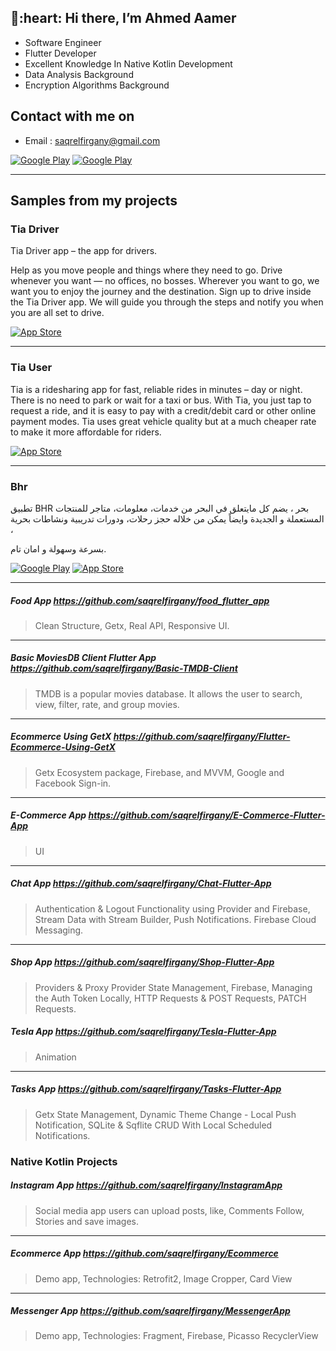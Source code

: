 <h2>👋:heart: Hi there, I’m Ahmed Aamer  </h2>

- Software Engineer
- Flutter Developer
- Excellent Knowledge In Native Kotlin Development
- Data Analysis Background
- Encryption Algorithms Background

<h2> Contact with me on </h2>

- Email : saqrelfirgany@gmail.com

<p>
<a href="http://Wa.me/201025592065" target="_blank">
<img alt="Google Play" src="https://img.shields.io/badge/whatsapp-128C7E.svg?style=for-the-badge&logo=whatsapp&logoColor=white" /></a> 
</a> <a href="https://www.linkedin.com/in/sa2r-elfirgany/" target="_blank">
<img alt="Google Play" src="https://img.shields.io/badge/linkedin-0077b5.svg?style=for-the-badge&logo=linkedin&logoColor=white" /></a>
<p>

<hr>

<h2> Samples from my projects </h2>

### Tia Driver
Tia Driver app – the app for drivers.

Help as you move people and things where they need to go. Drive whenever you want — no offices, no bosses. Wherever you want to go, we want you to enjoy the journey and the destination.
Sign up to drive inside the Tia Driver app. We will guide you through the steps and notify you when you are all set to drive.
<p> <a href="https://apps.apple.com/eg/app/tia-driver-app/id1603879320" target="_blank"><img alt="App Store" src="https://img.shields.io/badge/Get%20it%20on%20app%20store-black.svg?style=for-the-badge&logo=app-store&logoColor=white" /></a><p>

<hr>

### Tia User 
Tia is a ridesharing app for fast, reliable rides in minutes – day or night. There is no need to park or wait for a taxi or bus. With Tia, you just tap to request a ride, and it is easy to pay with a credit/debit card or other online payment modes.
Tia uses great vehicle quality but at a much cheaper rate to make it more affordable for riders.
<p> <a href="https://apps.apple.com/eg/app/tia-user/id1603893373" target="_blank"><img alt="App Store" src="https://img.shields.io/badge/Get%20it%20on%20app%20store-black.svg?style=for-the-badge&logo=app-store&logoColor=white" /></a><p>

<hr>

### Bhr
تطبيق BHR بحر ، يضم كل مايتعلق في البحر من خدمات، معلومات، متاجر للمنتجات المستعملة و الجديدة وايضاً يمكن من خلاله حجز رحلات، ودورات تدريبية ونشاطات بحرية ،

بسرعة وسهولة و امان تام.
<p><a href="https://play.google.com/store/apps/details?id=com.ebtasm.bhr" target="_blank"><img alt="Google Play" src="https://img.shields.io/badge/Get%20it%20on%20google%20play-blue.svg?style=for-the-badge&logo=google-play" /></a> 
  <a href="https://apps.apple.com/us/app/bhr/id1641237623" target="_blank"><img alt="App Store" src="https://img.shields.io/badge/Get%20it%20on%20app%20store-black.svg?style=for-the-badge&logo=app-store&logoColor=white" /></a><p>

<hr>




##### Food App https://github.com/saqrelfirgany/food_flutter_app

> Clean Structure, Getx, Real API, Responsive UI.

<hr>

##### Basic MoviesDB Client Flutter App https://github.com/saqrelfirgany/Basic-TMDB-Client
> TMDB is a popular movies database. It allows the user to search, view, filter, rate, and group movies.

<hr>

##### Ecommerce Using GetX  https://github.com/saqrelfirgany/Flutter-Ecommerce-Using-GetX
> Getx Ecosystem package, Firebase, and MVVM, Google and Facebook Sign-in.

<hr>

##### E-Commerce App  https://github.com/saqrelfirgany/E-Commerce-Flutter-App
> UI


<hr>

##### Chat App  https://github.com/saqrelfirgany/Chat-Flutter-App
> Authentication & Logout Functionality using Provider and Firebase, Stream Data with Stream Builder, Push Notifications. Firebase Cloud Messaging.


<hr>

##### Shop App  https://github.com/saqrelfirgany/Shop-Flutter-App
> Providers & Proxy Provider State Management, Firebase, Managing the Auth Token Locally, HTTP Requests & POST Requests, PATCH Requests.

##### Tesla App  https://github.com/saqrelfirgany/Tesla-Flutter-App
> Animation


<hr>

##### Tasks App  https://github.com/saqrelfirgany/Tasks-Flutter-App
> Getx State Management, Dynamic Theme Change - Local Push Notification, SQLite & Sqflite CRUD With Local Scheduled Notifications.


### Native Kotlin Projects

##### Instagram App  https://github.com/saqrelfirgany/InstagramApp
> Social media app users can upload posts, like, Comments Follow, Stories and save images.


<hr>

##### Ecommerce App  https://github.com/saqrelfirgany/Ecommerce
> Demo app, Technologies: Retrofit2, Image Cropper, Card View


<hr>

##### Messenger App  https://github.com/saqrelfirgany/MessengerApp
> Demo app, Technologies: Fragment, Firebase, Picasso RecyclerView

